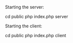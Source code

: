 Starting the server:

cd public
php index.php server

Starting the client:

cd public
php index.php client